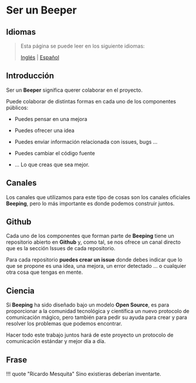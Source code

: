 # Ser un Beeper

## Idiomas

> Esta página se puede leer en los siguiente idiomas:
>  
> [Inglés](https://docs.beeping.io/community/contribution) | [Español](https://docs-es.beeping.io/community/contribution)

## Introducción

Ser un **Beeper** significa querer colaborar en el proyecto.

Puede colaborar de distintas formas en cada uno de los componentes públicos:

- Puedes pensar en una mejora

- Puedes ofrecer una idea

- Puedes enviar información relacionada con issues, bugs ...

- Puedes cambiar el código fuente

- ... Lo que creas que sea mejor.

## Canales

Los canales que utilizamos para este tipo de cosas son los canales oficiales **Beeping**, pero lo más importante es donde podemos construir juntos.

## Github

Cada uno de los componentes que forman parte de **Beeping** tiene un repositorio abierto en **Github** y, como tal, se nos ofrece un canal directo que es la sección Issues de cada repositorio.

Para cada repositorio **puedes crear un issue** donde debes indicar que lo que se propone es una idea, una mejora, un error detectado ... o cualquier otra cosa que tengas en mente.

## Ciencia

Si **Beeping** ha sido diseñado bajo un modelo **Open Source**, es para proporcionar a la comunidad tecnológica y científica un nuevo protocolo de comunicación mágico, pero también para pedir su ayuda para crear y para resolver los problemas que podemos encontrar.

Hacer todo este trabajo juntos hará de este proyecto un protocolo de comunicación estándar y mejor día a día.

## Frase

!!! quote "Ricardo Mesquita"
    Sino existieras deberían inventarte.